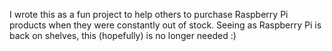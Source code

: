 I wrote this as a fun project to help others to purchase Raspberry Pi products when they were constantly out of stock. Seeing as Raspberry Pi is back on shelves, this (hopefully) is no longer needed :)
